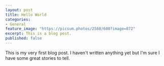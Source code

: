 ```yaml
---
layout: post
title: Hello World
categories:
- General
feature_image: "https://picsum.photos/2560/600?image=872"
excerpt: This is a blog post.
published: false
---
```


This is my very first blog post. I haven't written anything yet but I'm sure I have some great stories to tell.
